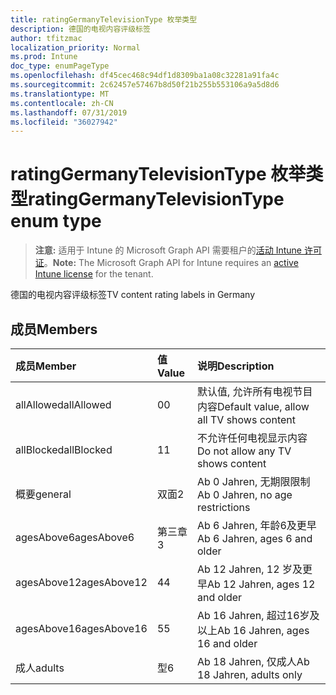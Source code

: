 ```yaml
---
title: ratingGermanyTelevisionType 枚举类型
description: 德国的电视内容评级标签
author: tfitzmac
localization_priority: Normal
ms.prod: Intune
doc_type: enumPageType
ms.openlocfilehash: df45cec468c94df1d8309ba1a08c32281a91fa4c
ms.sourcegitcommit: 2c62457e57467b8d50f21b255b553106a9a5d8d6
ms.translationtype: MT
ms.contentlocale: zh-CN
ms.lasthandoff: 07/31/2019
ms.locfileid: "36027942"
---
```

# <a name="ratinggermanytelevisiontype-enum-type"></a><span data-ttu-id="a2f99-103">ratingGermanyTelevisionType 枚举类型</span><span class="sxs-lookup"><span data-stu-id="a2f99-103">ratingGermanyTelevisionType enum type</span></span>

> <span data-ttu-id="a2f99-104">**注意:** 适用于 Intune 的 Microsoft Graph API 需要租户的[活动 Intune 许可证](https://go.microsoft.com/fwlink/?linkid=839381)。</span><span class="sxs-lookup"><span data-stu-id="a2f99-104">**Note:** The Microsoft Graph API for Intune requires an [active Intune license](https://go.microsoft.com/fwlink/?linkid=839381) for the tenant.</span></span>

<span data-ttu-id="a2f99-105">德国的电视内容评级标签</span><span class="sxs-lookup"><span data-stu-id="a2f99-105">TV content rating labels in Germany</span></span>

## <a name="members"></a><span data-ttu-id="a2f99-106">成员</span><span class="sxs-lookup"><span data-stu-id="a2f99-106">Members</span></span>
|<span data-ttu-id="a2f99-107">成员</span><span class="sxs-lookup"><span data-stu-id="a2f99-107">Member</span></span>|<span data-ttu-id="a2f99-108">值</span><span class="sxs-lookup"><span data-stu-id="a2f99-108">Value</span></span>|<span data-ttu-id="a2f99-109">说明</span><span class="sxs-lookup"><span data-stu-id="a2f99-109">Description</span></span>|
|:---|:---|:---|
|<span data-ttu-id="a2f99-110">allAllowed</span><span class="sxs-lookup"><span data-stu-id="a2f99-110">allAllowed</span></span>|<span data-ttu-id="a2f99-111">0</span><span class="sxs-lookup"><span data-stu-id="a2f99-111">0</span></span>|<span data-ttu-id="a2f99-112">默认值, 允许所有电视节目内容</span><span class="sxs-lookup"><span data-stu-id="a2f99-112">Default value, allow all TV shows content</span></span>|
|<span data-ttu-id="a2f99-113">allBlocked</span><span class="sxs-lookup"><span data-stu-id="a2f99-113">allBlocked</span></span>|<span data-ttu-id="a2f99-114">1</span><span class="sxs-lookup"><span data-stu-id="a2f99-114">1</span></span>|<span data-ttu-id="a2f99-115">不允许任何电视显示内容</span><span class="sxs-lookup"><span data-stu-id="a2f99-115">Do not allow any TV shows content</span></span>|
|<span data-ttu-id="a2f99-116">概要</span><span class="sxs-lookup"><span data-stu-id="a2f99-116">general</span></span>|<span data-ttu-id="a2f99-117">双面</span><span class="sxs-lookup"><span data-stu-id="a2f99-117">2</span></span>|<span data-ttu-id="a2f99-118">Ab 0 Jahren, 无期限限制</span><span class="sxs-lookup"><span data-stu-id="a2f99-118">Ab 0 Jahren, no age restrictions</span></span>|
|<span data-ttu-id="a2f99-119">agesAbove6</span><span class="sxs-lookup"><span data-stu-id="a2f99-119">agesAbove6</span></span>|<span data-ttu-id="a2f99-120">第三章</span><span class="sxs-lookup"><span data-stu-id="a2f99-120">3</span></span>|<span data-ttu-id="a2f99-121">Ab 6 Jahren, 年龄6及更早</span><span class="sxs-lookup"><span data-stu-id="a2f99-121">Ab 6 Jahren, ages 6 and older</span></span>|
|<span data-ttu-id="a2f99-122">agesAbove12</span><span class="sxs-lookup"><span data-stu-id="a2f99-122">agesAbove12</span></span>|<span data-ttu-id="a2f99-123">4</span><span class="sxs-lookup"><span data-stu-id="a2f99-123">4</span></span>|<span data-ttu-id="a2f99-124">Ab 12 Jahren, 12 岁及更早</span><span class="sxs-lookup"><span data-stu-id="a2f99-124">Ab 12 Jahren, ages 12 and older</span></span>|
|<span data-ttu-id="a2f99-125">agesAbove16</span><span class="sxs-lookup"><span data-stu-id="a2f99-125">agesAbove16</span></span>|<span data-ttu-id="a2f99-126">5</span><span class="sxs-lookup"><span data-stu-id="a2f99-126">5</span></span>|<span data-ttu-id="a2f99-127">Ab 16 Jahren, 超过16岁及以上</span><span class="sxs-lookup"><span data-stu-id="a2f99-127">Ab 16 Jahren, ages 16 and older</span></span>|
|<span data-ttu-id="a2f99-128">成人</span><span class="sxs-lookup"><span data-stu-id="a2f99-128">adults</span></span>|<span data-ttu-id="a2f99-129">型</span><span class="sxs-lookup"><span data-stu-id="a2f99-129">6</span></span>|<span data-ttu-id="a2f99-130">Ab 18 Jahren, 仅成人</span><span class="sxs-lookup"><span data-stu-id="a2f99-130">Ab 18 Jahren, adults only</span></span>|



